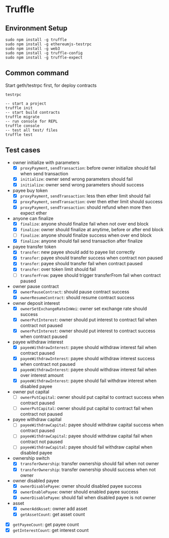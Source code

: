 # Truffle 

## Environment Setup

```
sudo npm install -g truffle
sudo npm install -g ethereumjs-testrpc
sudo npm install -g web3
sudo npm install -g truffle-config
sudo npm install -g truffle-expect
```

## Common command

Start geth/testrpc first, for deploy contracts

```
testrpc
```

```
-- start a project
truffle init
-- start build contracts
truffle migrate
-- run console for REPL
truffle console
-- test all test/ files
truffle test
```

## Test cases

- owner initialize with parameters
    - [x] `proxyPayment`, `sendTransaction`: before owner initialize should fail when send transaction
    - [x] `initialize`: owner send wrong parameters should fail
    - [x] `initialize`: owner send wrong parameters should success
- payee buy token
    - [x] `proxyPayment`, `sendTransaction`: less then ether limit should fail
    - [x] `proxyPayment`, `sendTransaction`: over then ether limit should success
    - [x] `proxyPayment`, `sendTransaction`: should refund when more then expect ether
- anyone can finalize 
    - [x] `finalize`: anyone should finalize fail when not over end block
    - [x] `finalize`: owner should finalize at anytime, before or after end block
    - [ ] `finalize`: anyone should finalize success when over end block
    - [x] `finalize`: anyone should fail send transaction after finalize
- payee transfer token
    - [x] `transfer`: new payee should add to payee list correctly
    - [x] `transfer`: payee should transfer success when contract non paused
    - [x] `transfer`: payee should transfer fail when contract paused
    - [x] `transfer`: over token limit should fail
    - [ ] `transferFrom`: payee should trigger transferFrom fail when contract paused
- owner pause contract
    - [x] `ownerPauseContract`: should pause contract success
    - [x] `ownerResumeContract`: should resume contract success
- owner deposit interest
    - [x] `ownerSetExchangeRateInWei`: owner set exchange rate should success
    - [x] `ownerPutInterest`: owner should put interest to contract fail when contract not paused
    - [x] `ownerPutInterest`: owner should put interest to contract success when contract paused
- payee withdraw interest
    - [x] `payeeWithdrawInterest`: payee should withdraw interest fail when contract paused
    - [x] `payeeWithdrawInterest`: payee should withdraw interest success when contract not paused
    - [x] `payeeWithdrawInterest`: payee should withdraw interest fail when over interest amount
    - [x] `payeeWithdrawInterest`: payee should fail withdraw interest when disabled payee
- owner put capital
    - [ ] `ownerPutCapital`: owner should put capital to contract success when contract paused
    - [ ] `ownerPutCapital`: owner should put capital to contract fail when contract not paused
- payee withdraw capital
    - [ ] `payeeWithdrawCapital`: payee should withdraw capital success when contract paused
    - [ ] `payeeWithdrawCapital`: payee should withdraw capital fail when contract not paused
    - [ ] `payeeWithdrawCapital`: payee should fail withdraw capital when disabled payee
- ownership switch
    - [x] `transferOwnership`: transfer ownership should fail when not owner
    - [x] `transferOwnership`: transfer ownership should success when not owner
- owner disabled payee
    - [x] `ownerDisablePayee`: owner should disabled payee success
    - [x] `ownerEnablePayee`: owner should enabled payee success
    - [x] `ownerDisablePayee`: should fail when disabled payee is not owner
- asset
    - [x] `ownerAddAsset`: owner add asset
    - [x] `getAssetCount`: get asset count
- [x] `getPayeeCount`: get payee count
- [x] `getInterestCount`: get interest count
